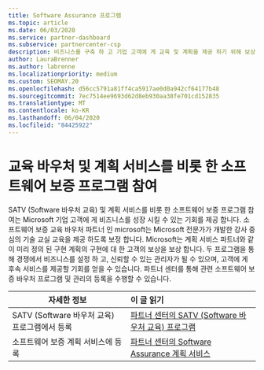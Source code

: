 ```yaml
---
title: Software Assurance 프로그램
ms.topic: article
ms.date: 06/03/2020
ms.service: partner-dashboard
ms.subservice: partnercenter-csp
description: 비즈니스를 구축 하 고 기업 고객에 게 교육 및 계획을 제공 하기 위해 보상을 받을 수 있도록 소프트웨어 보증 프로그램에 등록 합니다.
author: LauraBrenner
ms.author: labrenne
ms.localizationpriority: medium
ms.custom: SEOMAY.20
ms.openlocfilehash: d56cc5791a81ff4ca5917ae0d0a942cf64177b48
ms.sourcegitcommit: 7ec7514ee9693d62d8eb930aa38fe701cd152835
ms.translationtype: MT
ms.contentlocale: ko-KR
ms.lasthandoff: 06/04/2020
ms.locfileid: "84425922"
---
```

# <a name="participate-in-software-assurance-programs-including-training-vouchers-and-planning-services"></a>교육 바우처 및 계획 서비스를 비롯 한 소프트웨어 보증 프로그램 참여

SATV (Software 바우처 교육) 및 계획 서비스를 비롯 한 소프트웨어 보증 프로그램 참여는 Microsoft 기업 고객에 게 비즈니스를 성장 시킬 수 있는 기회를 제공 합니다. 소프트웨어 보증 교육 바우처 파트너 인 microsoft는 Microsoft 전문가가 개발한 강사 중심의 기술 교실 교육을 제공 하도록 보정 합니다. Microsoft는 계획 서비스 파트너와 같이 미리 정의 된 구현 계획의 구현에 대 한 고객의 보상을 보상 합니다. 두 프로그램을 통해 경쟁에서 비즈니스를 설정 하 고, 신뢰할 수 있는 관리자가 될 수 있으며, 고객에 게 후속 서비스를 제공할 기회를 얻을 수 있습니다. 파트너 센터를 통해 관련 소프트웨어 보증 바우처 프로그램 및 관리의 등록을 수행할 수 있습니다.

|**자세한 정보**   |**이 글 읽기**   |
|--------------------------|:------------------|
|SATV (Software 바우처 교육) 프로그램에서 등록|[파트너 센터의 SATV (Software 바우처 교육) 프로그램](software-assurance-satv.md)|
|소프트웨어 보증 계획 서비스에 등록|[파트너 센터의 Software Assurance 계획 서비스](software-assurance-dps.md) |